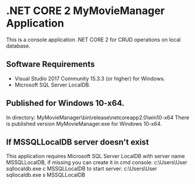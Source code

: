 # .NET CORE 2 MyMovieManager Application
This is a console application .NET CORE 2 for CRUD operations on local database.

## Software Requirements
* Visual Studio 2017 Community 15.3.3 (or higher) for Windows.
* Microsoft SQL Server LocalDB.

## Published for Windows 10-x64.
In directory: MyMovieManager\bin\release\netcoreapp2.0\win10-x64 There is published version MyMovieManager.exe for Windows 10-x64.

## If MSSQLLocalDB server doesn't exist
This application requires Microsoft SQL Server LocalDB with server name MSSQLLocalDB, 
if missing you can create it in cmd console: c:\Users\User sqllocaldb.exe c MSSQLLocalDB
to start server: c:\Users\User sqllocaldb.exe s MSSQLLocalDB
